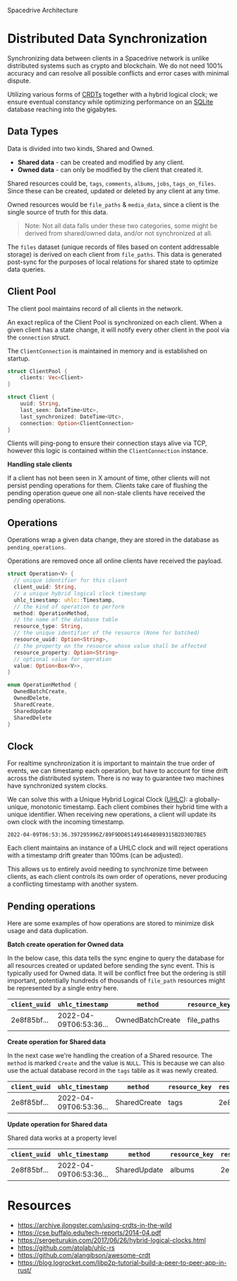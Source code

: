 Spacedrive Architecture

# Distributed Data Synchronization

Synchronizing data between clients in a Spacedrive network is unlike distributed systems such as crypto and blockchain. We do not need 100% accuracy and can resolve all possible conflicts and error cases with minimal dispute.

Utilizing various forms of [CRDTs](https://en.wikipedia.org/wiki/Conflict-free_replicated_data_type) together with a hybrid logical clock; we ensure eventual constancy while optimizing performance on an [SQLite](https://www.sqlite.org/) database reaching into the gigabytes. 



## Data Types
Data is divided into two kinds, Shared and Owned.
- **Shared data** - can be created and modified by any client. 
- **Owned data** - can only be modified by the client that created it.

Shared resources could be, `tags`, `comments`, `albums`, `jobs`, `tags_on_files`. Since these can be created, updated or deleted by any client at any time.

Owned resources would be `file_paths` & `media_data`, since a client is the single source of truth for this data.

> Note: Not all data falls under these two categories, some might be derived from shared/owned data, and/or not synchronized at all.

The `files` dataset (unique records of files based on content addressable storage) is derived on each client from `file_paths`. This data is generated post-sync for the purposes of local relations for shared state to optimize data queries.




## Client Pool
The client pool maintains record of all clients in the network.

An exact replica of the Client Pool is synchronized on each client. When a given client has a state change, it will notify every other client in the pool via the `connection`  struct. 

The `ClientConnection` is maintained in memory and is established on startup.

```rust
struct ClientPool {
	clients: Vec<Client>
}

struct Client {
	uuid: String,
	last_seen: DateTime<Utc>,
	last_synchronized: DateTime<Utc>,
	connection: Option<ClientConnection>
}
```
Clients will ping-pong to ensure their connection stays alive via TCP, however this logic is contained within the `ClientConnection` instance.

**Handling stale clients**

If a client has not been seen in X amount of time, other clients will not persist pending operations for them. Clients take care of flushing the pending operation queue one all non-stale clients have received the pending operations.



## Operations
Operations wrap a given data change, they are stored in the database as `pending_operations`. 

Operations are removed once all online clients have received the payload.

```rust
struct Operation<V> {
  // unique identifier for this client
  client_uuid: String,
  // a unique hybrid logical clock timestamp
  uhlc_timestamp: uhlc::Timestamp,
  // the kind of operation to perform
  method: OperationMethod,
  // the name of the database table
  resource_type: String,
  // the unique identifier of the resource (None for batched)
  resource_uuid: Option<String>,
  // the property on the resource whose value shall be affected
  resource_property: Option<String>
  // optional value for operation
  value: Option<Box<V>>,
}

enum OperationMethod {
  OwnedBatchCreate,
  OwnedDelete,
  SharedCreate,
  SharedUpdate
  SharedDelete
}

```



## Clock
For realtime synchronization it is important to maintain the true order of events, we can timestamp each operation, but have to account for time drift across the distributed system. There is no way to guarantee two machines have synchronized system clocks.

We can solve this with a Unique Hybrid Logical Clock ([UHLC]()): a globally-unique, monotonic timestamp. Each client combines their hybrid time with a unique identifier. When receiving new operations, a client will update its own clock with the incoming timestamp.
```
2022-04-09T06:53:36.397295996Z/89F9DD8514914648989315B2D30D7BE5
```
Each client maintains an instance of a UHLC clock and will reject operations with a timestamp drift greater than 100ms (can be adjusted).

This allows us to entirely avoid needing to synchronize time between clients, as each client controls its own order of operations, never producing a conflicting timestamp with another system.



## Pending operations

Here are some examples of how operations are stored to minimize disk usage and data duplication.

**Batch create operation for Owned data**

In the below case, this data tells the sync engine to query the database for all resources created or updated before sending the sync event. This is typically used for Owned data. It will be conflict free but the ordering is still important, potentially hundreds of thousands of `file_path` resources might be represented by a single entry here.

| `client_uuid` |      `uhlc_timestamp`      |      `method`      | `resource_key` | `resource_uuid` | `resource_property` | `value` |
|----------|-------------|------|----------|----------|----------|----------|
| 2e8f85bf... | 2022-04-09T06:53:36... | OwnedBatchCreate | file_paths | NULL | NULL | NULL |

**Create operation for Shared data**

In the next case we're handling the creation of a Shared resource. The `method` is marked `Create` and the value is `NULL`. This is because we can also use the actual database record in the `tags` table as it was newly created.

| `client_uuid` |      `uhlc_timestamp`      |      `method`      | `resource_key` | `resource_uuid` | `resource_property` | `value` |
|----------|-------------|------|----------|----------|----------|----------|
| 2e8f85bf... | 2022-04-09T06:53:36... | SharedCreate | tags | 2e8f85bf...     | NULL | NULL |

**Update operation for Shared data**

Shared data works at a property level

| `client_uuid` |      `uhlc_timestamp`      |      `method`      | `resource_key` | `resource_uuid` | `resource_property` | `value` |
|----------|-------------|------|----------|----------|----------|----------|
| 2e8f85bf... | 2022-04-09T06:53:36... | SharedUpdate | albums | 2e8f85bf...     | name | "jeff" |



# Resources

- https://archive.jlongster.com/using-crdts-in-the-wild
- https://cse.buffalo.edu/tech-reports/2014-04.pdf 
- https://sergeiturukin.com/2017/06/26/hybrid-logical-clocks.html
- https://github.com/atolab/uhlc-rs
- https://github.com/alangibson/awesome-crdt
- https://blog.logrocket.com/libp2p-tutorial-build-a-peer-to-peer-app-in-rust/





### <!--OperationLevel-->

<!--We can define an `OperationLevel` to treat the incoming data as an entire resource, or an update to a given property of a resource. The `ClientPool` itself uses `OperationLevel::Resource` and `OnConflict::Overwrite` by default to synchronize clients.-->

<!--Operations that are for `OperationLevel::Resource` need not store a value in the operation queue, we can simply store a single entry with a timestamp that instructs the engine to query for updated resourced via their `updated_at` column in the database.-->
